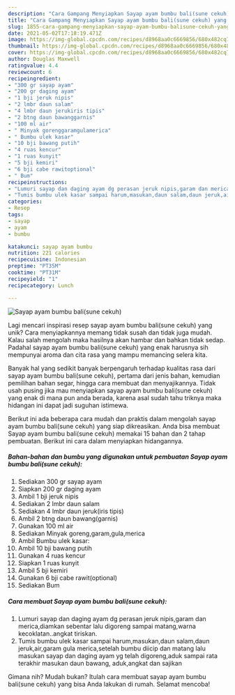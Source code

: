 ```yaml
---
description: "Cara Gampang Menyiapkan Sayap ayam bumbu bali(sune cekuh) yang Lezat"
title: "Cara Gampang Menyiapkan Sayap ayam bumbu bali(sune cekuh) yang Lezat"
slug: 1855-cara-gampang-menyiapkan-sayap-ayam-bumbu-balisune-cekuh-yang-lezat
date: 2021-05-02T17:18:19.471Z
image: https://img-global.cpcdn.com/recipes/d8968aa0c6669856/680x482cq70/sayap-ayam-bumbu-balisune-cekuh-foto-resep-utama.jpg
thumbnail: https://img-global.cpcdn.com/recipes/d8968aa0c6669856/680x482cq70/sayap-ayam-bumbu-balisune-cekuh-foto-resep-utama.jpg
cover: https://img-global.cpcdn.com/recipes/d8968aa0c6669856/680x482cq70/sayap-ayam-bumbu-balisune-cekuh-foto-resep-utama.jpg
author: Douglas Maxwell
ratingvalue: 4.4
reviewcount: 6
recipeingredient:
- "300 gr sayap ayam"
- "200 gr daging ayam"
- "1 bji jeruk nipis"
- "2 lmbr daun salam"
- "4 lmbr daun jerukiris tipis"
- "2 btng daun bawanggarnis"
- "100 ml air"
- " Minyak gorenggaramgulamerica"
- " Bumbu ulek kasar"
- "10 bji bawang putih"
- "4 ruas kencur"
- "1 ruas kunyit"
- "5 bji kemiri"
- "6 bji cabe rawitoptional"
- " Bum"
recipeinstructions:
- "Lumuri sayap dan daging ayam dg perasan jeruk nipis,garam dan merica,diamkan sebentar lalu digoreng sampai matang,warna kecoklatan..angkat tiriskan."
- "Tumis bumbu ulek kasar sampai harum,masukan,daun salam,daun jeruk,air,garam gula merica,setelah bumbu diicip dan matang lalu masukan sayap dan daging ayam yg telah digoreng,aduk sampai rata terakhir masukan daun bawang, aduk,angkat dan sajikan"
categories:
- Resep
tags:
- sayap
- ayam
- bumbu

katakunci: sayap ayam bumbu 
nutrition: 221 calories
recipecuisine: Indonesian
preptime: "PT35M"
cooktime: "PT31M"
recipeyield: "1"
recipecategory: Lunch

---
```



![Sayap ayam bumbu bali(sune cekuh)](https://img-global.cpcdn.com/recipes/d8968aa0c6669856/680x482cq70/sayap-ayam-bumbu-balisune-cekuh-foto-resep-utama.jpg)

Lagi mencari inspirasi resep sayap ayam bumbu bali(sune cekuh) yang unik? Cara menyiapkannya memang tidak susah dan tidak juga mudah. Kalau salah mengolah maka hasilnya akan hambar dan bahkan tidak sedap. Padahal sayap ayam bumbu bali(sune cekuh) yang enak harusnya sih mempunyai aroma dan cita rasa yang mampu memancing selera kita.

Banyak hal yang sedikit banyak berpengaruh terhadap kualitas rasa dari sayap ayam bumbu bali(sune cekuh), pertama dari jenis bahan, kemudian pemilihan bahan segar, hingga cara membuat dan menyajikannya. Tidak usah pusing jika mau menyiapkan sayap ayam bumbu bali(sune cekuh) yang enak di mana pun anda berada, karena asal sudah tahu triknya maka hidangan ini dapat jadi suguhan istimewa.




Berikut ini ada beberapa cara mudah dan praktis dalam mengolah sayap ayam bumbu bali(sune cekuh) yang siap dikreasikan. Anda bisa membuat Sayap ayam bumbu bali(sune cekuh) memakai 15 bahan dan 2 tahap pembuatan. Berikut ini cara dalam menyiapkan hidangannya.

<!--inarticleads1-->

##### Bahan-bahan dan bumbu yang digunakan untuk pembuatan Sayap ayam bumbu bali(sune cekuh):

1. Sediakan 300 gr sayap ayam
1. Siapkan 200 gr daging ayam
1. Ambil 1 bji jeruk nipis
1. Sediakan 2 lmbr daun salam
1. Sediakan 4 lmbr daun jeruk(iris tipis)
1. Ambil 2 btng daun bawang(garnis)
1. Gunakan 100 ml air
1. Sediakan  Minyak goreng,garam,gula,merica
1. Ambil  Bumbu ulek kasar:
1. Ambil 10 bji bawang putih
1. Gunakan 4 ruas kencur
1. Siapkan 1 ruas kunyit
1. Ambil 5 bji kemiri
1. Gunakan 6 bji cabe rawit(optional)
1. Sediakan  Bum




<!--inarticleads2-->

##### Cara membuat Sayap ayam bumbu bali(sune cekuh):

1. Lumuri sayap dan daging ayam dg perasan jeruk nipis,garam dan merica,diamkan sebentar lalu digoreng sampai matang,warna kecoklatan..angkat tiriskan.
1. Tumis bumbu ulek kasar sampai harum,masukan,daun salam,daun jeruk,air,garam gula merica,setelah bumbu diicip dan matang lalu masukan sayap dan daging ayam yg telah digoreng,aduk sampai rata terakhir masukan daun bawang, aduk,angkat dan sajikan




Gimana nih? Mudah bukan? Itulah cara membuat sayap ayam bumbu bali(sune cekuh) yang bisa Anda lakukan di rumah. Selamat mencoba!
